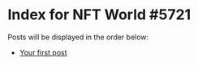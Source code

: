 # Index for NFT World #5721
Posts will be displayed in the order below:

- [Your first post](./001-first.md)

